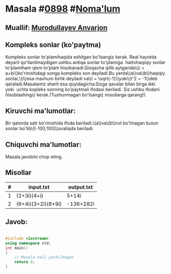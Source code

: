 
<h1>Masala #<a href="https://robocontest.uz/tasks/0898">0898</a> #<a href="https://robocontest.uz/tasks?category=1">Noma'lum</a></h1>
<h2> Muallif: <a href="https://robocontest.uz/profile/lordcoder">Murodullayev Anvarjon</a></h2>
<h2>Kompleks sonlar (ko'paytma)</h2>
<p>Kompleks sonlar to'plamihaqida eshitgan bo'lsangiz kerak. Real hayotda deyarli qo'llanilmaydigan ushbu antiqa sonlar to'plamiga  hattohaqiqiy sonlar to'plamiham qism to'plam hisobanadi.Qisqacha qilib aytganda\(z = a+bi\)ko'rinishidagi songa kompleks son deyiladi.Bu yerda\(a\)va\(b\)haqiqiy sonlar,\(i\)esa mavhum birlik deyiladi va\(i = \sqrt{-1}\)yoki\(i^2 = -1\)deb qaraladi.Masalamiz sharti esa quyidagicha:Sizga qavslar bilan birga ikki yoki  uchta kopleks sonning ko'paytmali ifodasi beriladi. Siz ushbu ifodani hisoblashingiz kerak.(Tushunmagan bo'lsangiz misollarga qarang!).</p>
<h2>Kiruvchi ma'lumotlar:</h2>
<p>Bir qatorda satr ko'rinishida ifoda beriladi.\(a\)va\(b\)nol bo'lmagan butun sonlar bo'lib\([-100;100]\)oraliqda beriladi.</p>
<h2>Chiquvchi ma'lumotlar:</h2>
<p>Masala javobini chop eting.</p>
<h2>Misollar</h2>
<table>
    <thead>
        <tr>
            <th>#</th>
            <th>input.txt</th>
            <th>output.txt</th>
        </tr>
    </thead>
    <tbody>
            <tr>
                <td>1</td>
                <td>(2+3i)(4+i)</td>
                <td>5+14i</td>
            </tr>
            <tr>
                <td>2</td>
                <td>(6+4i)(3+2i)(8+9i)</td>
                <td>-136+282i</td>
            </tr>
    </tbody>
    </table>
    
<h2>Javob:</h2>

######
```cpp
#include <iostream>
using namespace std;
int main()
{
    // Masala hali yechilmagan
    return 0;
}
```
